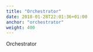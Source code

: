 ```yaml
---
title: "Orchestrator"
date: 2018-01-28T22:01:36+01:00
anchor: "orchestrator"
weight: 400
---
```

Orchestrator